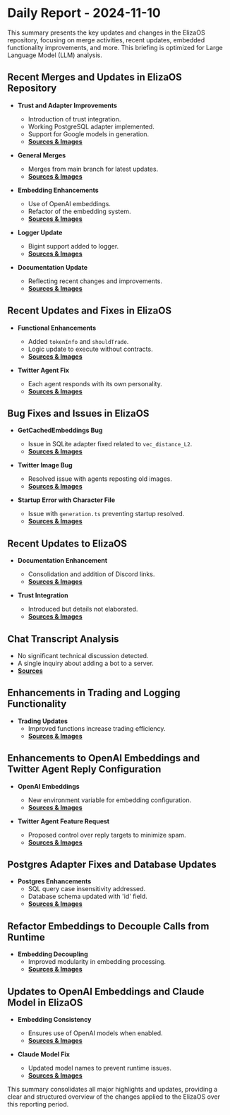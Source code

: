 # Daily Report - 2024-11-10

This summary presents the key updates and changes in the ElizaOS repository, focusing on merge activities, recent updates, embedded functionality improvements, and more. This briefing is optimized for Large Language Model (LLM) analysis.

## Recent Merges and Updates in ElizaOS Repository

- **Trust and Adapter Improvements**
  - Introduction of trust integration.
  - Working PostgreSQL adapter implemented.
  - Support for Google models in generation.
  - **[Sources & Images](https://github.com/elizaOS/eliza/commit/2b12018a4e3bc001a391e499989ed20d789237df)**
  
- **General Merges**
  - Merges from main branch for latest updates.
  - **[Sources & Images](https://github.com/elizaOS/eliza/commit/3237a4a8cacc616decb193f76ab6741851fdb5e4)**

- **Embedding Enhancements**
  - Use of OpenAI embeddings.
  - Refactor of the embedding system.
  - **[Sources & Images](https://github.com/elizaOS/eliza/commit/acb4e865b66bfb6bf9ba0fa451e29eeceedaf345)**

- **Logger Update**
  - Bigint support added to logger.
  - **[Sources & Images](https://github.com/elizaOS/eliza/commit/6745d5c93b41a7441e99ff1c09492ab4db452722)**

- **Documentation Update**
  - Reflecting recent changes and improvements.
  - **[Sources & Images](https://github.com/elizaOS/eliza/commit/3259d99a98af1e723f970f9c49c9e9ee334915b6)**

## Recent Updates and Fixes in ElizaOS

- **Functional Enhancements**
  - Added `tokenInfo` and `shouldTrade`.
  - Logic update to execute without contracts.
  - **[Sources & Images](https://github.com/elizaOS/eliza/commit/574da205a77196e7bb288369fcaa90b02037f18c)**

- **Twitter Agent Fix**
  - Each agent responds with its own personality.
  - **[Sources & Images](https://github.com/elizaOS/eliza/issues/258)**

## Bug Fixes and Issues in ElizaOS

- **GetCachedEmbeddings Bug**
  - Issue in SQLite adapter fixed related to `vec_distance_L2`.
  - **[Sources & Images](https://github.com/elizaOS/eliza/issues/251)**

- **Twitter Image Bug**
  - Resolved issue with agents reposting old images.
  - **[Sources & Images](https://github.com/elizaOS/eliza/issues/260)**

- **Startup Error with Character File**
  - Issue with `generation.ts` preventing startup resolved.
  - **[Sources & Images](https://github.com/elizaOS/eliza/issues/265)**

## Recent Updates to ElizaOS

- **Documentation Enhancement**
  - Consolidation and addition of Discord links.
  - **[Sources & Images](https://github.com/elizaOS/eliza/pull/253)**

- **Trust Integration**
  - Introduced but details not elaborated.
  - **[Sources & Images](https://github.com/elizaOS/eliza/pull/248)**

## Chat Transcript Analysis

- No significant technical discussion detected.
- A single inquiry about adding a bot to a server.
- **[Sources](https://discord.com/channels/1253563208833433701/1326603270893867064)**

## Enhancements in Trading and Logging Functionality

- **Trading Updates**
  - Improved functions increase trading efficiency.
  - **[Sources & Images](https://github.com/elizaOS/eliza/commit/ed438d7cd294fb65b227a1ca7c2e25bb433a0e5b)**

## Enhancements to OpenAI Embeddings and Twitter Agent Reply Configuration

- **OpenAI Embeddings**
  - New environment variable for embedding configuration.
  - **[Sources & Images](https://github.com/elizaOS/eliza/pull/252)**

- **Twitter Agent Feature Request**
  - Proposed control over reply targets to minimize spam.
  - **[Sources & Images](https://github.com/elizaOS/eliza/issues/264)**

## Postgres Adapter Fixes and Database Updates

- **Postgres Enhancements**
  - SQL query case insensitivity addressed.
  - Database schema updated with 'id' field.
  - **[Sources & Images](https://github.com/elizaOS/eliza/pull/247)**

## Refactor Embeddings to Decouple Calls from Runtime

- **Embedding Decoupling**
  - Improved modularity in embedding processing.
  - **[Sources & Images](https://github.com/elizaOS/eliza/commit/21a1fb4de2602007e35fafe84d6b87576ef4f0e3)**

## Updates to OpenAI Embeddings and Claude Model in ElizaOS

- **Embedding Consistency**
  - Ensures use of OpenAI models when enabled.
  - **[Sources & Images](https://github.com/elizaOS/eliza/pull/255)**
  
- **Claude Model Fix**
  - Updated model names to prevent runtime issues.
  - **[Sources & Images](https://github.com/elizaOS/eliza/pull/257)**

This summary consolidates all major highlights and updates, providing a clear and structured overview of the changes applied to the ElizaOS over this reporting period.
